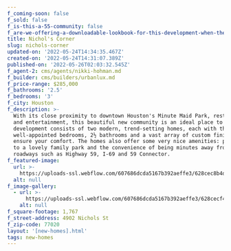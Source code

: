 ```yaml
---
f_coming-soon: false
f_sold: false
f_is-this-a-55-community: false
f_are-we-offering-a-downloadable-lookbook-for-this-development-when-they-submit-their-contact-info: false
title: Nichol's Corner
slug: nichols-corner
updated-on: '2022-05-24T14:34:35.467Z'
created-on: '2022-05-24T14:31:07.389Z'
published-on: '2022-05-26T02:03:32.545Z'
f_agent-2: cms/agents/nikki-hohman.md
f_builder: cms/builders/urbanlux.md
f_price-range: $285,000
f_bathrooms: '2.5'
f_bedrooms: '3'
f_city: Houston
f_description: >-
  With its close proximity to downtown Houston's Minute Maid Park, restaurants
  and entertainment, this beautiful new community is an ideal place to live. The
  development consists of two modern, trend-setting homes, each with three
  well-appointed bedrooms, 2½ bathrooms and a vast array of custom finishes to
  ensure your comfort. The homes also offer some very nice amenities: proximity
  to a lovely family park and the convenience of being minutes away from major
  roadways such as Highway 59, I-69 and 59 Connector.
f_featured-image:
  url: >-
    https://uploads-ssl.webflow.com/607686dcda5167b392aeffe3/628cec8b4d2535e58da1dafd_NICHOLS%20CORNER%20FRONT%20VIEW%20(4)%20(1).jpg
  alt: null
f_image-gallery:
  - url: >-
      https://uploads-ssl.webflow.com/607686dcda5167b392aeffe3/628cecf407d1062f3768b7d0_NICHOLS%20CORNER%20LIVING%20VIEW%20(3)%20(1).jpg
    alt: null
f_square-footage: 1,767
f_street-address: 4902 Nichols St
f_zip-code: 77020
layout: '[new-homes].html'
tags: new-homes
---
```



